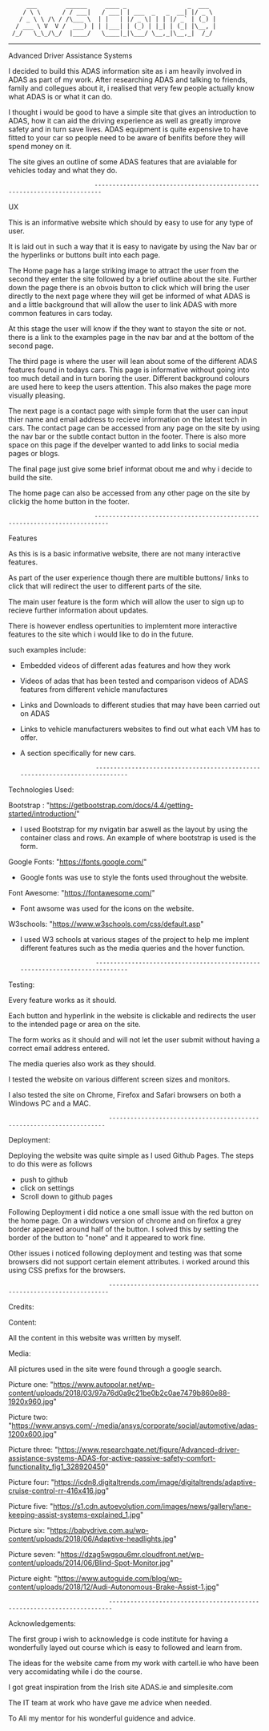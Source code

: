          ___        ______     ____ _                 _  ___  
        / \ \      / / ___|   / ___| | ___  _   _  __| |/ _ \ 
       / _ \ \ /\ / /\___ \  | |   | |/ _ \| | | |/ _` | (_) |
      / ___ \ V  V /  ___) | | |___| | (_) | |_| | (_| |\__, |
     /_/   \_\_/\_/  |____/   \____|_|\___/ \__,_|\__,_|  /_/ 
 ----------------------------------------------------------------- 



Advanced Driver Assistance Systems

I decided to build this ADAS information site as i am heavily involved in ADAS as part of my work. After researching ADAS and talking to friends, family and collegues
about it, i realised that very few people actually know what ADAS is or what it can do. 

I thought i would be good to have a simple site that gives an introduction to ADAS, how it can aid the driving experience as well as greatly improve safety and 
in turn save lives. ADAS equipment is quite expensive to have fitted to your car so people need to be aware of benifits before they will spend money on it. 

The site gives an outline of some ADAS features that are avialable for vehicles today and what they do. 

                            ------------------------------------------------------------------------
                            
UX

This is an informative website which should by easy to use for any type of user.

It is laid out in such a way that it is easy to navigate by using the Nav bar or the hyperlinks or buttons built into each page.

The Home page has a large striking image to attract the user from the second they enter the site followed by a brief outline about the site. Further down the page there is an obvois
button to click which will bring the user directly to the next page where they will get be informed of what ADAS is and a little background that will allow
the user to link ADAS with more common features in cars today. 

At this stage the user will know if the they want to stayon the site or not. there is a link to the examples page in the nav bar and at the bottom of the second page. 

The third page is where the user will lean about some of the different ADAS features found in todays cars. This page is informative without going into too much 
detail and in turn boring the user. Different background colours are used here to keep the users attention. This also makes the page more visually pleasing.

The next page is a contact page with simple form that the user can input thier name and email address to recieve information on the latest tech in cars.
The contact page can be accessed from any page on the site by using the nav bar or the subtle contact button in the footer.
There is also more space on this page if the develper wanted to add links to social media pages or blogs. 

The final page just give some brief informat obout me and why i decide to build the site. 

The home page can also be accessed from any other page on the site by clickig the home button in the footer. 

                            --------------------------------------------------------------------------
                            
Features

As this is is a basic informative website, there are not many interactive features. 

As part of the user experience though  there are multible buttons/ links to click that will redirect the user to different parts of the site. 

The main user feature is the form which will allow the user to sign up to recieve further information about updates. 

There is however endless opertunities to implemtent more interactive features to the site which i would like to do in the future. 

such examples include:

 - Embedded videos of different adas features and how they work 
 - Videos of adas that has been tested and comparison videos of ADAS features from different vehicle manufactures
 - Links and Downloads to different studies that may have been carried out on ADAS
 - Links to vehicle manufacturers websites to find out what each VM has to offer. 
 - A section specifically for new cars.



                            ----------------------------------------------------------------------------
                            


Technologies Used:

Bootstrap :  "https://getbootstrap.com/docs/4.4/getting-started/introduction/"

 - I used Bootstrap for my nvigatin bar aswell as the layout by using the container class and rows. An example of where bootstrap is used is the form. 

Google Fonts:   "https://fonts.google.com/" 

 - Google fonts was use to style the fonts used throughout the website.

Font Awesome:   "https://fontawesome.com/"

 - Font awsome was used for the icons on the website.

W3schools:  "https://www.w3schools.com/css/default.asp"

 - I used W3 schools at various stages of the project to help me implent different features such as the media queries and the hover function. 

                            ----------------------------------------------------------------------------
                            

Testing:


Every feature works as it should.

Each button and hyperlink in the website is clickable and redirects the user to the intended page or area on the site. 

The form works as it should and will not let the user submit without having a correct email address entered. 

The media queries also work as they should. 

I tested the website on various different screen sizes and monitors. 

I also tested the site on Chrome, Firefox and Safari browsers on both a Windows PC and a MAC.


                                ---------------------------------------------------------------------
                                

Deployment:

Deploying the website was quite simple as I used Github Pages. The steps to do this were as follows

- push to github
- click on settings
- Scroll down to github pages

Following Deployment i did notice a one small issue with the red button on the home page. On a windows version of chrome and on firefox
a grey border appeared around half of the button. I solved this by setting the border of the button to "none" and it appeared to work fine. 

Other issues i noticed following deployment and testing was that some browsers did not support certain  element attributes. i worked around this using
 CSS prefixs for the browsers. 



                                ----------------------------------------------------------------------
                                

Credits:

Content:

All the content in this website was written by myself.

Media:

All pictures used in the site were found through a google search.

Picture one: "https://www.autopolar.net/wp-content/uploads/2018/03/97a76d0a9c21be0b2c0ae7479b860e88-1920x960.jpg" 

Picture two: "https://www.ansys.com/-/media/ansys/corporate/social/automotive/adas-1200x600.jpg"

Picture three: "https://www.researchgate.net/figure/Advanced-driver-assistance-systems-ADAS-for-active-passive-safety-comfort-functionality_fig1_328920450"

Picture four: "https://icdn8.digitaltrends.com/image/digitaltrends/adaptive-cruise-control-rr-416x416.jpg"

Picture five: "https://s1.cdn.autoevolution.com/images/news/gallery/lane-keeping-assist-systems-explained_1.jpg"

Picture six: "https://babydrive.com.au/wp-content/uploads/2018/06/Adaptive-headlights.jpg"

Picture seven: "https://dzag5wgsqu6mr.cloudfront.net/wp-content/uploads/2014/06/Blind-Spot-Monitor.jpg"

Picture eight:  "https://www.autoguide.com/blog/wp-content/uploads/2018/12/Audi-Autonomous-Brake-Assist-1.jpg"

                                -----------------------------------------------------------------------
                                


Acknowledgements:

The first group i wish to acknowledge is code institute for having a wonderfully layed out course which is easy to followed
and learn from. 

The ideas for the website came from my work with cartell.ie who have been very accomidating while i do the course. 

I got great inspiration from the Irish site ADAS.ie and simplesite.com

The IT team at work who have gave me advice when needed.

To Ali my mentor for his wonderful guidence and advice. 



